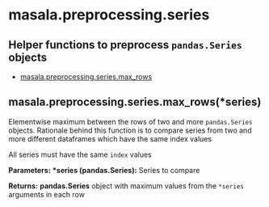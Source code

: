 # masala.preprocessing.series
Helper functions to preprocess `pandas.Series` objects
---
- [masala.preprocessing.series.max_rows](#masala_hypotheses_categorical_pairwise_fisher)

## <a id="masala_hypotheses_categorical_pairwise_fisher">masala.preprocessing.series.max_rows(*series)</a>
Elementwise maximum between the rows of two and more `pandas.Series` objects. Rationale behind this function is to compare series from two and more different dataframes which have the same index values

All series must have the same `index` values

**Parameters:** 
__*series (pandas.Series):__ Series to compare


**Returns:** **pandas.Series** object with maximum values from the `*series` arguments in each row
